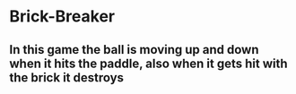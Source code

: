 # Brick-Breaker
## In this game the ball is moving up and down when it hits the paddle, also when it gets hit with the brick it destroys
